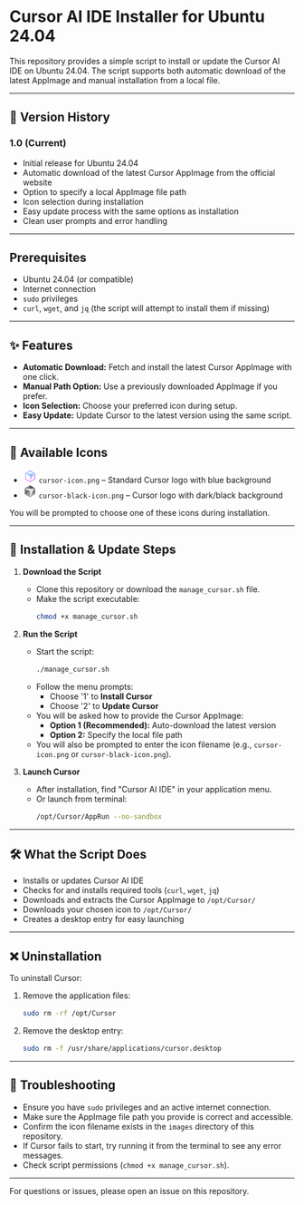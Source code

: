 # Cursor AI IDE Installer for Ubuntu 24.04

This repository provides a simple script to install or update the Cursor AI IDE on Ubuntu 24.04. The script supports both automatic download of the latest AppImage and manual installation from a local file.

---

## 📝 Version History

### 1.0 (Current)
- Initial release for Ubuntu 24.04
- Automatic download of the latest Cursor AppImage from the official website
- Option to specify a local AppImage file path
- Icon selection during installation
- Easy update process with the same options as installation
- Clean user prompts and error handling

---

## Prerequisites
- Ubuntu 24.04 (or compatible)
- Internet connection
- `sudo` privileges
- `curl`, `wget`, and `jq` (the script will attempt to install them if missing)

---

## ✨ Features
- **Automatic Download:** Fetch and install the latest Cursor AppImage with one click.
- **Manual Path Option:** Use a previously downloaded AppImage if you prefer.
- **Icon Selection:** Choose your preferred icon during setup.
- **Easy Update:** Update Cursor to the latest version using the same script.

---

## 🎨 Available Icons
- <img src="images/cursor-icon.png" alt="Cursor Icon" width="24"/> `cursor-icon.png` – Standard Cursor logo with blue background
- <img src="images/cursor-black-icon.png" alt="Cursor Black Icon" width="24"/> `cursor-black-icon.png` – Cursor logo with dark/black background

You will be prompted to choose one of these icons during installation.

---

## 🚀 Installation & Update Steps

1. **Download the Script**
    - Clone this repository or download the `manage_cursor.sh` file.
    - Make the script executable:
      ```zsh
      chmod +x manage_cursor.sh
      ```

2. **Run the Script**
    - Start the script:
      ```zsh
      ./manage_cursor.sh
      ```
    - Follow the menu prompts:
      - Choose '1' to **Install Cursor**
      - Choose '2' to **Update Cursor**
    - You will be asked how to provide the Cursor AppImage:
      - **Option 1 (Recommended):** Auto-download the latest version
      - **Option 2:** Specify the local file path
    - You will also be prompted to enter the icon filename (e.g., `cursor-icon.png` or `cursor-black-icon.png`).

3. **Launch Cursor**
    - After installation, find "Cursor AI IDE" in your application menu.
    - Or launch from terminal:
      ```zsh
      /opt/Cursor/AppRun --no-sandbox
      ```

---

## 🛠️ What the Script Does
- Installs or updates Cursor AI IDE
- Checks for and installs required tools (`curl`, `wget`, `jq`)
- Downloads and extracts the Cursor AppImage to `/opt/Cursor/`
- Downloads your chosen icon to `/opt/Cursor/`
- Creates a desktop entry for easy launching

---

## ❌ Uninstallation
To uninstall Cursor:
1. Remove the application files:
    ```zsh
    sudo rm -rf /opt/Cursor
    ```
2. Remove the desktop entry:
    ```zsh
    sudo rm -f /usr/share/applications/cursor.desktop
    ```

---

## 🧩 Troubleshooting
- Ensure you have `sudo` privileges and an active internet connection.
- Make sure the AppImage file path you provide is correct and accessible.
- Confirm the icon filename exists in the `images` directory of this repository.
- If Cursor fails to start, try running it from the terminal to see any error messages.
- Check script permissions (`chmod +x manage_cursor.sh`).

---

For questions or issues, please open an issue on this repository.
